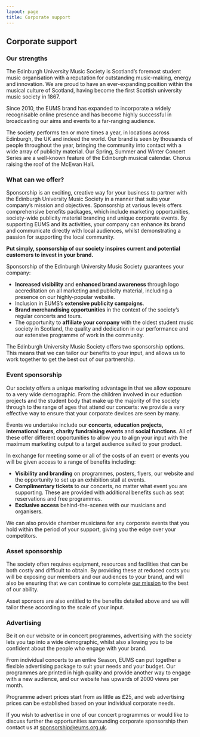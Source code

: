 ```yaml
---
layout: page
title: Corporate support
---
```


## Corporate support

### Our strengths

The Edinburgh University Music Society is Scotland’s foremost student music
organisation with a reputation for outstanding music-making, energy and
innovation. We are proud to have an ever-expanding position within the musical
culture of Scotland, having become the first Scottish university music society
in 1867.

Since 2010, the EUMS brand has expanded to incorporate a widely recognisable
online presence and has become highly successful in broadcasting our aims and
events to a far-ranging audience.

The society performs ten or more times a year, in locations across Edinburgh,
the UK and indeed the world. Our brand is seen by thousands of people
throughout the year, bringing the community into contact with a wide array of
publicity material. Our Spring, Summer and Winter Concert Series are a
well-known feature of the Edinburgh musical calendar.  Chorus raising the roof
of the McEwan Hall.

<!-- image: Chorus raising the roof of the McEwan Hall. -->

### What can we offer?

Sponsorship is an exciting, creative way for your business to partner with the
Edinburgh University Music Society in a manner that suits your company’s
mission and objectives.  Sponsorship at various levels offers comprehensive
benefits packages, which include marketing opportunities, society-wide
publicity material branding and unique corporate events.  By supporting EUMS
and its activities, your company can enhance its brand and communicate directly
with local audiences, whilst demonstrating a passion for supporting the local
community.

**Put simply, sponsorship of our society inspires current and potential
customers to invest in your brand.**

Sponsorship of the Edinburgh University Music Society guarantees your company:

* **Increased visibility** and **enhanced brand awareness** through logo
  accreditation on all marketing and publicity material, including a presence
  on our highly-popular website.
* Inclusion in EUMS’s **extensive publicity campaigns**.
* **Brand merchandising opportunities** in the context of the society’s regular
  concerts and tours. 
* The opportunity to **affiliate your company** with the oldest student music
  society in Scotland, the quality and dedication in our performance and our
  extensive programme of work in the community.

The Edinburgh University Music Society offers two sponsorship options. This
means that we can tailor our benefits to your input, and allows us to work
together to get the best out of our partnership.

### Event sponsorship

Our society offers a unique marketing advantage in that we allow exposure to a
very wide demographic. From the children involved in our eduction projects and
the student body that make up the majority of the society through to the range
of ages that attend our concerts: we provide a very effective way to ensure
that your corporate devices are seen by many.

Events we undertake include our **concerts, education projects, international
tours, charity fundraising events** and **social functions**. All of these
offer different opportunities to allow you to align your input with the maximum
marketing output to a target audience suited to your product.

In exchange for meeting some or all of the costs of an event or events you will
be given access to a range of benefits including:

* **Visibility and branding** on programmes, posters, flyers, our website and
  the opportunity to set up an exhibition stall at events.
* **Complimentary tickets** to our concerts, no matter what event you are
  supporting. These are provided with additional benefits such as seat
  reservations and free programmes.
* **Exclusive access** behind-the-scenes with our musicians and organisers.

We can also provide chamber musicians for any corporate events that you hold
within the period of your support, giving you the edge over your competitors.

### Asset sponsorship

The society often requires equipment, resources and facilities that can be both
costly and difficult to obtain. By providing these at reduced costs you will be
exposing our members and our audiences to your brand, and will also be ensuring
that we can continue to complete [our mission](/about-us/) to the best of our
ability.

Asset sponsors are also entitled to the benefits detailed above and we will
tailor these according to the scale of your input.

### Advertising

Be it on our website or in concert programmes, advertising with the society
lets you tap into a wide demographic, whilst also allowing you to be confident
about the people who engage with your brand.

From individual concerts to an entire Season, EUMS can put together a flexible
advertising package to suit your needs and your budget. Our programmes are
printed in high quality and provide another way to engage with a new audience,
and our website has upwards of 2000 views per month.

Programme advert prices start from as little as £25, and web advertising prices
can be established based on your individual corporate needs.

If you wish to advertise in one of our concert programmes or would like to
discuss further the opportunities surrounding corporate sponsorship then
contact us at [sponsorship@eums.org.uk](mailto:sponsorship@eums.org.uk).
